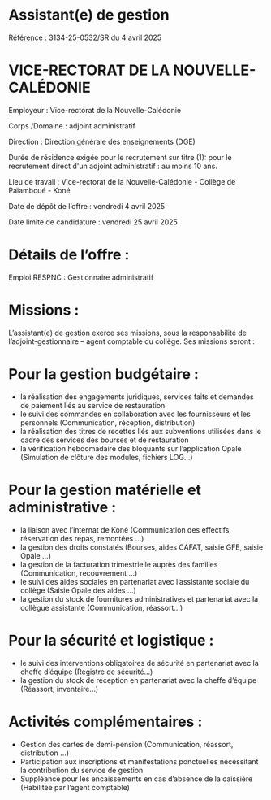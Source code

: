 # Assistant(e) de gestion

Référence : 3134-25-0532/SR du 4 avril 2025

# VICE-RECTORAT DE LA NOUVELLE-CALÉDONIE

Employeur : Vice-rectorat de la Nouvelle-Calédonie

Corps /Domaine : adjoint administratif

Direction : Direction générale des enseignements (DGE)

Durée de résidence exigée pour le recrutement sur titre (1): pour le recrutement direct d'un adjoint administratif : au moins 10 ans.

Lieu de travail : Vice-rectorat de la Nouvelle-Calédonie - Collège de Païamboué - Koné

Date de dépôt de l’offre : vendredi 4 avril 2025

Date limite de candidature : vendredi 25 avril 2025

# Détails de l’offre :

Emploi RESPNC : Gestionnaire administratif

# Missions :

L’assistant(e) de gestion exerce ses missions, sous la responsabilité de l’adjoint-gestionnaire – agent comptable du collège. Ses missions seront :

# Pour la gestion budgétaire :

- la réalisation des engagements juridiques, services faits et demandes de paiement liés au service de restauration
- le suivi des commandes en collaboration avec les fournisseurs et les personnels (Communication, réception, distribution)
- la réalisation des titres de recettes liés aux subventions utilisées dans le cadre des services des bourses et de restauration
- la vérification hebdomadaire des bloquants sur l’application Opale (Simulation de clôture des modules, fichiers LOG…)

# Pour la gestion matérielle et administrative :

- la liaison avec l’internat de Koné (Communication des effectifs, réservation des repas, remontées …)
- la gestion des droits constatés (Bourses, aides CAFAT, saisie GFE, saisie Opale …)
- la gestion de la facturation trimestrielle auprès des familles (Communication, recouvrement …)
- le suivi des aides sociales en partenariat avec l’assistante sociale du collège (Saisie Opale des aides …)
- la gestion du stock de fournitures administratives et partenariat avec la collègue assistante (Communication, réassort…)

# Pour la sécurité et logistique :

- le suivi des interventions obligatoires de sécurité en partenariat avec la cheffe d’équipe (Registre de sécurité…)
- la gestion du stock de réception en partenariat avec la cheffe d’équipe (Réassort, inventaire…)

# Activités complémentaires :

- Gestion des cartes de demi-pension (Communication, réassort, distribution …)
- Participation aux inscriptions et manifestations ponctuelles nécessitant la contribution du service de gestion
- Suppléance pour les encaissements en cas d’absence de la caissière (Habilitée par l’agent comptable)
